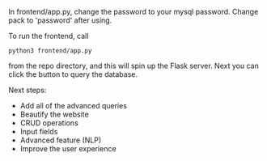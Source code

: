 In frontend/app.py, change the password to your mysql password. Change pack to 'password' after using. 

To run the frontend, call 

```
python3 frontend/app.py
```

from the repo directory, and this will spin up the Flask server. Next you can click the button to query the database. 

Next steps:

- Add all of the advanced queries
- Beautify the website
- CRUD operations
- Input fields
- Advanced feature (NLP)
- Improve the user experience